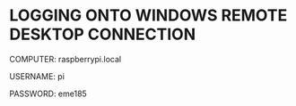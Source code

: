 # LOGGING ONTO WINDOWS REMOTE DESKTOP CONNECTION 
COMPUTER: raspberrypi.local
  
  USERNAME: pi
  
  PASSWORD: eme185
